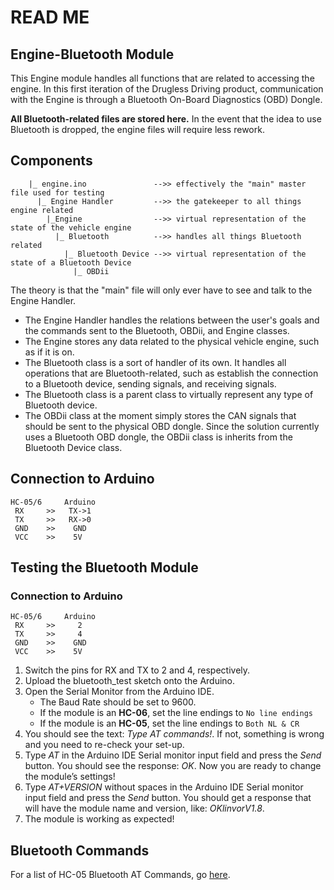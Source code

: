 # READ ME
## Engine-Bluetooth Module
This Engine module handles all functions that are related to accessing the engine. In this first iteration of the Drugless Driving product, communication with the Engine is through a Bluetooth On-Board Diagnostics (OBD) Dongle. 

**All Bluetooth-related files are stored here.** In the event that the idea to use Bluetooth is dropped, the engine files will require less rework.

## Components
		|_ engine.ino               -->> effectively the "main" master file used for testing
		  |_ Engine Handler         -->> the gatekeeper to all things engine related
		    |_Engine                -->> virtual representation of the state of the vehicle engine
		      |_ Bluetooth          -->> handles all things Bluetooth related
		        |_ Bluetooth Device -->> virtual representation of the state of a Bluetooth Device
		          |_ OBDii

The theory is that the "main" file will only ever have to see and talk to the Engine Handler. 
- The Engine Handler handles the relations between the user's goals and the commands sent to the Bluetooth, OBDii, and Engine classes.
- The Engine stores any data related to the physical vehicle engine, such as if it is on. 
- The Bluetooth class is a sort of handler of its own. It handles all operations that are Bluetooth-related, such as establish the connection to a Bluetooth device, sending signals, and receiving signals. 
- The Bluetooth class is a parent class to virtually represent any type of Bluetooth device.
- The OBDii class at the moment simply stores the CAN signals that should be sent to the physical OBD dongle. Since the solution currently uses a Bluetooth OBD dongle, the OBDii class is inherits from the Bluetooth Device class. 

## Connection to Arduino
	HC-05/6     Arduino
	 RX     >>   TX->1
	 TX     >>   RX->0
	 GND    >>    GND
	 VCC    >>    5V

## Testing the Bluetooth Module
### Connection to Arduino
	HC-05/6     Arduino
	 RX     >>     2
	 TX     >>     4
	 GND    >>    GND
	 VCC    >>    5V
1. Switch the pins for RX and TX to 2 and 4, respectively.
2. Upload the bluetooth_test sketch onto the Arduino. 
3. Open the Serial Monitor from the Arduino IDE.
	* The Baud Rate should be set to 9600.
	* If the module is an **HC-06**, set the line endings to `No line endings`
	* If the module is an **HC-05**, set the line endings to `Both NL & CR`
4. You should see the text: *Type AT commands!*. If not, something is wrong and you need to re-check your set-up.
5. Type *AT* in the Arduino IDE Serial monitor input field and press the _Send_ button. You should see the response: *OK*. Now you are ready to change the module’s settings!
6. Type *AT+VERSION* without spaces in the Arduino IDE Serial monitor input field and press the _Send_ button. You should get a response that will have the module name and version, like: *OKlinvorV1.8*.
7. The module is working as expected!

## Bluetooth Commands
For a list of HC-05 Bluetooth AT Commands, go [here]( https://www.teachmemicro.com/hc-05-bluetooth-command-list/).